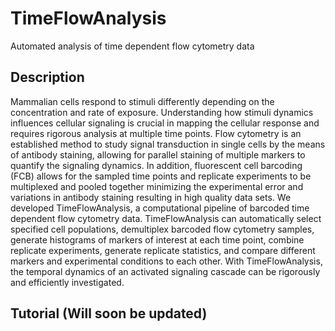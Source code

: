 # TimeFlowAnalysis
Automated analysis of time dependent flow cytometry data

## Description
Mammalian cells respond to stimuli differently depending on the concentration and rate of exposure. Understanding how stimuli dynamics influences cellular signaling is crucial in mapping the cellular response and requires rigorous analysis at multiple time points. Flow cytometry is an established method to study signal transduction in single cells by the means of antibody staining, allowing for parallel staining of multiple markers to quantify the signaling dynamics. In addition, fluorescent cell barcoding (FCB) allows for the sampled time points and replicate experiments to be multiplexed and pooled together minimizing the experimental error and variations in antibody staining resulting in high quality data sets. We developed TimeFlowAnalysis, a computational pipeline of barcoded time dependent flow cytometry data. TimeFlowAnalysis can automatically select specified cell populations, demultiplex barcoded flow cytometry samples, generate histograms of markers of interest at each time point, combine replicate experiments, generate replicate statistics, and compare different markers and experimental conditions to each other. With TimeFlowAnalysis, the temporal dynamics of an activated signaling cascade can be rigorously and efficiently investigated.

## Tutorial (Will soon be updated)
